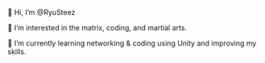 👋 Hi, I’m @RyuSteez

👀 I’m interested in the matrix, coding, and martial arts.

🌱 I’m currently learning networking & coding using Unity and improving my skills.


<!---
RyuSteez/RyuSteez is a ✨ special ✨ repository because its `README.md` (this file) appears on your GitHub profile.
You can click the Preview link to take a look at your changes.
--->
